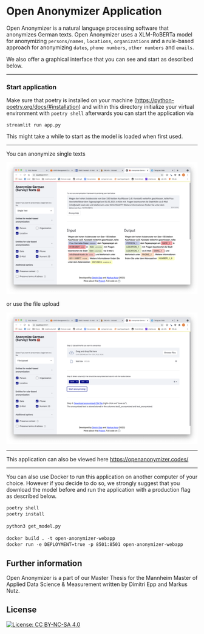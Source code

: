 # Open Anonymizer Application

Open Anonymizer is a natural language processing software that anonymizes German texts. Open Anonymizer uses a XLM-RoBERTa model for anonymizing `persons/names`, `locations`, `organizations` and a rule-based approach for anonymizing `dates`, `phone numbers`, `other numbers` and `emails`.

We also offer a graphical interface that you can see and start as described below.

---

### Start application

Make sure that poetry is installed on your machine (https://python-poetry.org/docs/#installation) and within this directory initialize your virtual environment with `poetry shell` afterwards you can start the application via

```
streamlit run app.py
```

This might take a while to start as the model is loaded when first used. 

--- 

You can anonymize single texts

![Screenshot Showcase App](screenshot_single_text.png?raw=true)

or use the file upload

![Screenshot Showcase App](screenshot_file_upload.png?raw=true)

--- 

This application can also be viewed here https://openanonymizer.codes/

--- 

You can also use Docker to run this application on another computer of your choice. However if you decide to do so, we strongly suggest that you download the model before and run the application with a production flag as described below.

```
poetry shell 
poetry install 

python3 get_model.py

docker build . -t open-anonymizer-webapp
docker run -e DEPLOYMENT=true -p 8501:8501 open-anonymizer-webapp
```

## Further information

Open Anonymizer is a part of our Master Thesis for the Mannheim Master of Applied Data Science & Measurement written by Dimitri Epp and Markus Nutz.

## License 

[![License: CC BY-NC-SA 4.0](https://img.shields.io/badge/License-CC%20BY--NC--SA%204.0-lightgrey.svg)](https://creativecommons.org/licenses/by-nc-sa/4.0/)
